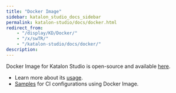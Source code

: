 ```yaml
---
title: "Docker Image" 
sidebar: katalon_studio_docs_sidebar
permalink: katalon-studio/docs/docker.html 
redirect_from:
    - "/display/KD/Docker/"
    - "/x/swTR/"
    - "/katalon-studio/docs/docker/"
description: 
---
```


Docker Image for Katalon Studio is open-source and available [here](https://hub.docker.com/r/katalonstudio/katalon/).

* Learn more about its [usage](https://github.com/katalon-studio/docker-images).
* [Samples](https://github.com/katalon-studio/docker-images-samples) for CI configurations using Docker Image.
